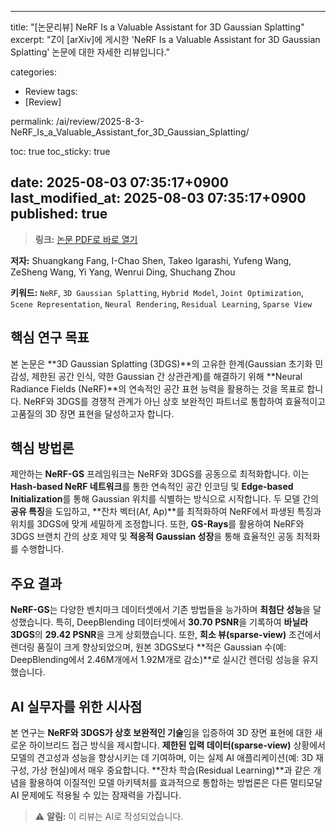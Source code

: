 
---
title: "[논문리뷰] NeRF Is a Valuable Assistant for 3D Gaussian Splatting"
excerpt: "Z이 [arXiv]에 게시한 'NeRF Is a Valuable Assistant for 3D Gaussian Splatting' 논문에 대한 자세한 리뷰입니다."

categories:
  - Review
tags:
  - [Review]

permalink: /ai/review/2025-8-3-NeRF_Is_a_Valuable_Assistant_for_3D_Gaussian_Splatting/

toc: true
toc_sticky: true

date: 2025-08-03 07:35:17+0900
last_modified_at: 2025-08-03 07:35:17+0900
published: true
---
> **링크:** [논문 PDF로 바로 열기](https://arxiv.org/abs/2507.23374)

**저자:** Shuangkang Fang, I-Chao Shen, Takeo Igarashi, Yufeng Wang, ZeSheng Wang, Yi Yang, Wenrui Ding, Shuchang Zhou

**키워드:** `NeRF`, `3D Gaussian Splatting`, `Hybrid Model`, `Joint Optimization`, `Scene Representation`, `Neural Rendering`, `Residual Learning`, `Sparse View`

## 핵심 연구 목표
본 논문은 **3D Gaussian Splatting (3DGS)**의 고유한 한계(Gaussian 초기화 민감성, 제한된 공간 인식, 약한 Gaussian 간 상관관계)를 해결하기 위해 **Neural Radiance Fields (NeRF)**의 연속적인 공간 표현 능력을 활용하는 것을 목표로 합니다. NeRF와 3DGS를 경쟁적 관계가 아닌 상호 보완적인 파트너로 통합하여 효율적이고 고품질의 3D 장면 표현을 달성하고자 합니다.

## 핵심 방법론
제안하는 **NeRF-GS** 프레임워크는 NeRF와 3DGS를 공동으로 최적화합니다. 이는 **Hash-based NeRF 네트워크**를 통한 연속적인 공간 인코딩 및 **Edge-based Initialization**를 통해 Gaussian 위치를 식별하는 방식으로 시작합니다. 두 모델 간의 **공유 특징**을 도입하고, **잔차 벡터(Af, Ap)**를 최적화하여 NeRF에서 파생된 특징과 위치를 3DGS에 맞게 세밀하게 조정합니다. 또한, **GS-Rays**를 활용하여 NeRF와 3DGS 브랜치 간의 상호 제약 및 **적응적 Gaussian 성장**을 통해 효율적인 공동 최적화를 수행합니다.

## 주요 결과
**NeRF-GS**는 다양한 벤치마크 데이터셋에서 기존 방법들을 능가하며 **최첨단 성능**을 달성했습니다. 특히, DeepBlending 데이터셋에서 **30.70 PSNR**을 기록하여 **바닐라 3DGS**의 **29.42 PSNR**을 크게 상회했습니다. 또한, **희소 뷰(sparse-view)** 조건에서 렌더링 품질이 크게 향상되었으며, 원본 3DGS보다 **적은 Gaussian 수(예: DeepBlending에서 2.46M개에서 1.92M개로 감소)**로 실시간 렌더링 성능을 유지했습니다.

## AI 실무자를 위한 시사점
본 연구는 **NeRF와 3DGS가 상호 보완적인 기술**임을 입증하여 3D 장면 표현에 대한 새로운 하이브리드 접근 방식을 제시합니다. **제한된 입력 데이터(sparse-view)** 상황에서 모델의 견고성과 성능을 향상시키는 데 기여하며, 이는 실제 AI 애플리케이션(예: 3D 재구성, 가상 현실)에서 매우 중요합니다. **잔차 학습(Residual Learning)**과 같은 개념을 활용하여 이질적인 모델 아키텍처를 효과적으로 통합하는 방법론은 다른 멀티모달 AI 문제에도 적용될 수 있는 잠재력을 가집니다.

> ⚠️ **알림:** 이 리뷰는 AI로 작성되었습니다.
